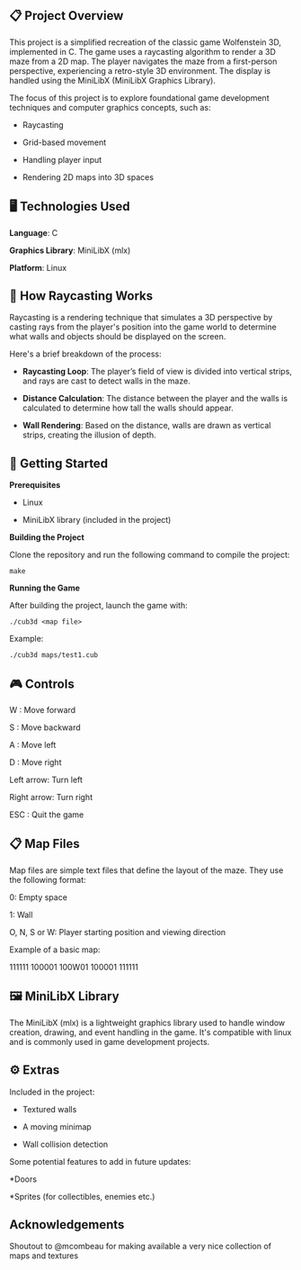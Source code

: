 ## 📋 Project Overview

This project is a simplified recreation of the classic game Wolfenstein 3D, implemented in C. The game uses a raycasting algorithm to render a 3D maze from a 2D map. The player navigates the maze from a first-person perspective, experiencing a retro-style 3D environment. The display is handled using the MiniLibX (MiniLibX Graphics Library).

The focus of this project is to explore foundational game development techniques and computer graphics concepts, such as:

* Raycasting
  
* Grid-based movement
  
* Handling player input
  
* Rendering 2D maps into 3D spaces

## 🖥️ Technologies Used

**Language**: C

**Graphics Library**: MiniLibX (mlx)

**Platform**: Linux

## 📐 How Raycasting Works

Raycasting is a rendering technique that simulates a 3D perspective by casting rays from the player's position into the game world to determine what walls and objects should be displayed on the screen.

Here's a brief breakdown of the process:

* **Raycasting Loop**: The player’s field of view is divided into vertical strips, and rays are cast to detect walls in the maze.

* **Distance Calculation**: The distance between the player and the walls is calculated to determine how tall the walls should appear.

* **Wall Rendering**: Based on the distance, walls are drawn as vertical strips, creating the illusion of depth.


## 🚀 Getting Started

**Prerequisites**

* Linux

* MiniLibX library (included in the project)

**Building the Project**

Clone the repository and run the following command to compile the project:

```
make
```

**Running the Game**

After building the project, launch the game with:

```
./cub3d <map file>
```
Example:

```
./cub3d maps/test1.cub
```

## 🎮 Controls

W : Move forward

S : Move backward

A : Move left

D : Move right

Left arrow: Turn left

Right arrow: Turn right

ESC : Quit the game

## 📋 Map Files

Map files are simple text files that define the layout of the maze. They use the following format:

0: Empty space

1: Wall

O, N, S or W: Player starting position and viewing direction

Example of a basic map:

111111
100001
100W01
100001
111111

## 🖼️ MiniLibX Library

The MiniLibX (mlx) is a lightweight graphics library used to handle window creation, drawing, and event handling in the game. It's compatible with linux and is commonly used in game development projects.


## ⚙️ Extras

Included in the project:

* Textured walls
  
* A moving minimap
  
* Wall collision detection

Some potential features to add in future updates:

*Doors

*Sprites (for collectibles, enemies etc.)

## Acknowledgements

Shoutout to @mcombeau for making available a very nice collection of maps and textures
